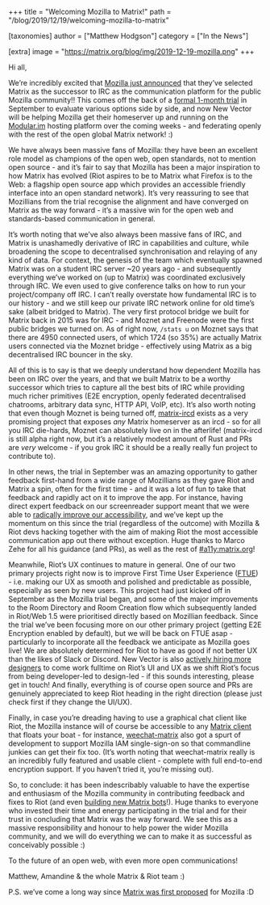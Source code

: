 +++
title = "Welcoming Mozilla to Matrix!"
path = "/blog/2019/12/19/welcoming-mozilla-to-matrix"

[taxonomies]
author = ["Matthew Hodgson"]
category = ["In the News"]

[extra]
image = "https://matrix.org/blog/img/2019-12-19-mozilla.png"
+++

Hi all,

We’re incredibly excited that [Mozilla just announced](https://discourse.mozilla.org/t/synchronous-messaging-at-mozilla-the-decision/50620) that they’ve selected Matrix as the successor to IRC as the communication platform for the public Mozilla community!!  This comes off the back of a [formal 1-month trial](https://discourse.mozilla.org/t/synchronous-messaging-at-mozilla-trial-servers-feedback/44871) in September to evaluate various options side by side, and now New Vector will be helping Mozilla get their homeserver up and running on the [Modular.im](https://modular.im) hosting platform over the coming weeks - and federating openly with the rest of the open global Matrix network! :)

We have always been massive fans of Mozilla: they have been an excellent role model as champions of the open web, open standards, not to mention open source - and it’s fair to say that Mozilla has been a major inspiration to how Matrix has evolved (Riot aspires to be to Matrix what Firefox is to the Web: a flagship open source app which provides an accessible friendly interface into an open standard network).  It’s very reassuring to see that Mozillians from the trial recognise the alignment and have converged on Matrix as the way forward - it’s a massive win for the open web and standards-based communication in general.

It’s worth noting that we’ve also always been massive fans of IRC, and Matrix is unashamedly derivative of IRC in capabilities and culture, while broadening the scope to decentralised synchronisation and relaying of any kind of data.  For context, the genesis of the team which eventually spawned Matrix was on a student IRC server ~20 years ago - and subsequently everything we’ve worked on (up to Matrix) was coordinated exclusively through IRC.  We even used to give conference talks on how to run your project/company off IRC.  I can’t really overstate how fundamental IRC is to our history - and we still keep our private IRC network online for old time’s sake (albeit bridged to Matrix). The very first protocol bridge we built for Matrix back in 2015 was for IRC - and Moznet and Freenode were the first public bridges we turned on. As of right now, `/stats u` on Moznet says that there are 4950 connected users, of which 1724 (so 35%) are actually Matrix users connected via the Moznet bridge - effectively using Matrix as a big decentralised IRC bouncer in the sky.

All of this is to say is that we deeply understand how dependent Mozilla has been on IRC over the years, and that we built Matrix to be a worthy successor which tries to capture all the best bits of IRC while providing much richer primitives (E2E encryption, openly federated decentralised chatrooms, arbitrary data sync, HTTP API, VoIP, etc).  It’s also worth noting that even though Moznet is being turned off, [matrix-ircd](https://github.com/matrix-org/matrix-ircd) exists as a very promising project that exposes _any_ Matrix homeserver as an ircd - so for all you IRC die-hards, Moznet can absolutely live on in the afterlife!  (matrix-ircd is still alpha right now, but it’s a relatively modest amount of Rust and PRs are *very* welcome - if you grok IRC it should be a really really fun project to contribute to).

In other news, the trial in September was an amazing opportunity to gather feedback first-hand from a wide range of Mozillians as they gave Riot and Matrix a spin, often for the first time - and it was a lot of fun to take that feedback and rapidly act on it to improve the app.  For instance, having direct expert feedback on our screenreader support meant that we were able to [radically improve our accessibility](https://blog.riot.im/riot-web-1-5/), and we’ve kept up the momentum on this since the trial (regardless of the outcome) with Mozilla & Riot devs hacking together with the aim of making Riot the most accessible communication app out there without exception.  Huge thanks to Marco Zehe for all his guidance (and PRs), as well as the rest of [#a11y:matrix.org](https://matrix.to/#/#a11y:matrix.org)!

Meanwhile, Riot’s UX continues to mature in general. One of our two primary projects right now is to improve First Time User Experience ([FTUE](https://github.com/vector-im/riot-web/issues?utf8=%E2%9C%93&q=is%3Aissue+is%3Aopen+label%3Aproject%3AFtue+)) - i.e. making our UX as smooth and polished and predictable as possible, especially as seen by new users.  This project had just kicked off in September as the Mozilla trial began, and some of the major improvements to the Room Directory and Room Creation flow which subsequently landed in Riot/Web 1.5 were prioritised directly based on Mozillian feedback.  Since the trial we’ve been focusing more on our other primary project (getting E2E Encryption enabled by default), but we will be back on FTUE asap - particularly to incorporate all the feedback we anticipate as Mozilla goes live!  We are absolutely determined for Riot to have as good if not better UX than the likes of Slack or Discord.  New Vector is also [actively hiring more designers](https://apply.workable.com/new-vector/j/6CB817C79E/) to come work fulltime on Riot’s UI and UX as we shift Riot’s focus from being developer-led to design-led - if this sounds interesting, please get in touch!  And finally, everything is of course open source and PRs are genuinely appreciated to keep Riot heading in the right direction (please just check first if they change the UI/UX).

Finally, in case you’re dreading having to use a graphical chat client like Riot, the Mozilla instance will of course be accessible to any [Matrix client](https://matrix.org/clients/) that floats your boat - for instance, [weechat-matrix](https://github.com/poljar/weechat-matrix) also got a spurt of development to support Mozilla IAM single-sign-on so that commandline junkies can get their fix too. (It’s worth noting that weechat-matrix really is an incredibly fully featured and usable client - complete with full end-to-end encryption support.  If you haven’t tried it, you’re missing out).

So, to conclude: it has been indescribably valuable to have the expertise and enthusiasm of the Mozilla community in contributing feedback and fixes to Riot (and even [building new Matrix bots](https://github.com/bnjbvr/botzilla)!).  Huge thanks to everyone who invested their time and energy participating in the trial and for their trust in concluding that Matrix was the way forward.  We see this as a massive responsibility and honour to help power the wider Mozilla community, and we will do everything we can to make it as successful as conceivably possible :)

To the future of an open web, with even more open communications!

Matthew, Amandine & the whole Matrix & Riot team :)

P.S. we’ve come a long way since [Matrix was first proposed](https://discourse.mozilla.org/t/matrix-and-irc-mozillians-custom-client/2911/7) for Mozilla :D


<!-- Docs to Markdown version 1.0β17 -->
